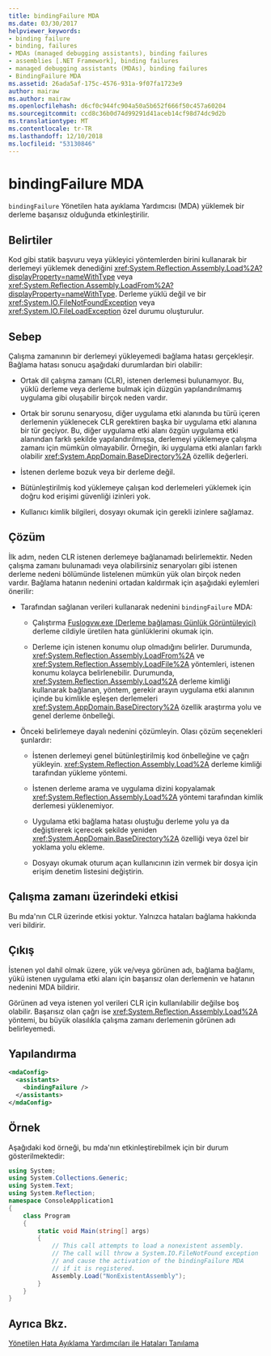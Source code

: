```yaml
---
title: bindingFailure MDA
ms.date: 03/30/2017
helpviewer_keywords:
- binding failure
- binding, failures
- MDAs (managed debugging assistants), binding failures
- assemblies [.NET Framework], binding failures
- managed debugging assistants (MDAs), binding failures
- BindingFailure MDA
ms.assetid: 26ada5af-175c-4576-931a-9f07fa1723e9
author: mairaw
ms.author: mairaw
ms.openlocfilehash: d6cf0c944fc904a50a5b652f666f50c457a60204
ms.sourcegitcommit: ccd8c36b0d74d99291d41aceb14cf98d74dc9d2b
ms.translationtype: MT
ms.contentlocale: tr-TR
ms.lasthandoff: 12/10/2018
ms.locfileid: "53130846"
---
```

# <a name="bindingfailure-mda"></a>bindingFailure MDA
`bindingFailure` Yönetilen hata ayıklama Yardımcısı (MDA) yüklemek bir derleme başarısız olduğunda etkinleştirilir.  
  
## <a name="symptoms"></a>Belirtiler  
 Kod gibi statik başvuru veya yükleyici yöntemlerden birini kullanarak bir derlemeyi yüklemek denediğini <xref:System.Reflection.Assembly.Load%2A?displayProperty=nameWithType> veya <xref:System.Reflection.Assembly.LoadFrom%2A?displayProperty=nameWithType>. Derleme yüklü değil ve bir <xref:System.IO.FileNotFoundException> veya <xref:System.IO.FileLoadException> özel durumu oluşturulur.  
  
## <a name="cause"></a>Sebep  
 Çalışma zamanının bir derlemeyi yükleyemedi bağlama hatası gerçekleşir. Bağlama hatası sonucu aşağıdaki durumlardan biri olabilir:  
  
-   Ortak dil çalışma zamanı (CLR), istenen derlemesi bulunamıyor. Bu, yüklü derleme veya derleme bulmak için düzgün yapılandırılmamış uygulama gibi oluşabilir birçok neden vardır.  
  
-   Ortak bir sorunu senaryosu, diğer uygulama etki alanında bu türü içeren derlemenin yüklenecek CLR gerektiren başka bir uygulama etki alanına bir tür geçiyor. Bu, diğer uygulama etki alanı özgün uygulama etki alanından farklı şekilde yapılandırılmışsa, derlemeyi yüklemeye çalışma zamanı için mümkün olmayabilir. Örneğin, iki uygulama etki alanları farklı olabilir <xref:System.AppDomain.BaseDirectory%2A> özellik değerleri.  
  
-   İstenen derleme bozuk veya bir derleme değil.  
  
-   Bütünleştirilmiş kod yüklemeye çalışan kod derlemeleri yüklemek için doğru kod erişimi güvenliği izinleri yok.  
  
-   Kullanıcı kimlik bilgileri, dosyayı okumak için gerekli izinlere sağlamaz.  
  
## <a name="resolution"></a>Çözüm  
 İlk adım, neden CLR istenen derlemeye bağlanamadı belirlemektir. Neden çalışma zamanı bulunamadı veya olabilirsiniz senaryoları gibi istenen derleme nedeni bölümünde listelenen mümkün yük olan birçok neden vardır. Bağlama hatanın nedenini ortadan kaldırmak için aşağıdaki eylemleri önerilir:  
  
-   Tarafından sağlanan verileri kullanarak nedenini `bindingFailure` MDA:  
  
    -   Çalıştırma [Fuslogvw.exe (Derleme bağlaması Günlük Görüntüleyici)](../../../docs/framework/tools/fuslogvw-exe-assembly-binding-log-viewer.md) derleme cildiyle üretilen hata günlüklerini okumak için.  
  
    -   Derleme için istenen konumu olup olmadığını belirler. Durumunda, <xref:System.Reflection.Assembly.LoadFrom%2A> ve <xref:System.Reflection.Assembly.LoadFile%2A> yöntemleri, istenen konumu kolayca belirlenebilir. Durumunda, <xref:System.Reflection.Assembly.Load%2A> derleme kimliği kullanarak bağlanan, yöntem, gerekir arayın uygulama etki alanının içinde bu kimlikle eşleşen derlemeleri <xref:System.AppDomain.BaseDirectory%2A> özellik araştırma yolu ve genel derleme önbelleği.  
  
-   Önceki belirlemeye dayalı nedenini çözümleyin. Olası çözüm seçenekleri şunlardır:  
  
    -   İstenen derlemeyi genel bütünleştirilmiş kod önbelleğine ve çağrı yükleyin. <xref:System.Reflection.Assembly.Load%2A> derleme kimliği tarafından yükleme yöntemi.  
  
    -   İstenen derleme arama ve uygulama dizini kopyalamak <xref:System.Reflection.Assembly.Load%2A> yöntemi tarafından kimlik derlemesi yüklenemiyor.  
  
    -   Uygulama etki bağlama hatası oluştuğu derleme yolu ya da değiştirerek içerecek şekilde yeniden <xref:System.AppDomain.BaseDirectory%2A> özelliği veya özel bir yoklama yolu ekleme.  
  
    -   Dosyayı okumak oturum açan kullanıcının izin vermek bir dosya için erişim denetim listesini değiştirin.  
  
## <a name="effect-on-the-runtime"></a>Çalışma zamanı üzerindeki etkisi  
 Bu mda'nın CLR üzerinde etkisi yoktur. Yalnızca hataları bağlama hakkında veri bildirir.  
  
## <a name="output"></a>Çıkış  
 İstenen yol dahil olmak üzere, yük ve/veya görünen adı, bağlama bağlamı, yükü istenen uygulama etki alanı için başarısız olan derlemenin ve hatanın nedenini MDA bildirir.  
  
 Görünen ad veya istenen yol verileri CLR için kullanılabilir değilse boş olabilir. Başarısız olan çağrı ise <xref:System.Reflection.Assembly.Load%2A> yöntemi, bu büyük olasılıkla çalışma zamanı derlemenin görünen adı belirleyemedi.  
  
## <a name="configuration"></a>Yapılandırma  
  
```xml  
<mdaConfig>  
  <assistants>  
    <bindingFailure />  
  </assistants>  
</mdaConfig>  
```  
  
## <a name="example"></a>Örnek  
 Aşağıdaki kod örneği, bu mda'nın etkinleştirebilmek için bir durum gösterilmektedir:  
  
```csharp
using System;  
using System.Collections.Generic;  
using System.Text;  
using System.Reflection;  
namespace ConsoleApplication1  
{  
    class Program  
    {  
        static void Main(string[] args)  
        {  
            // This call attempts to load a nonexistent assembly.  
            // The call will throw a System.IO.FileNotFound exception  
            // and cause the activation of the bindingFailure MDA   
            // if it is registered.  
            Assembly.Load("NonExistentAssembly");  
        }  
    }  
}  
```  
  
## <a name="see-also"></a>Ayrıca Bkz.  
 [Yönetilen Hata Ayıklama Yardımcıları ile Hataları Tanılama](../../../docs/framework/debug-trace-profile/diagnosing-errors-with-managed-debugging-assistants.md)
